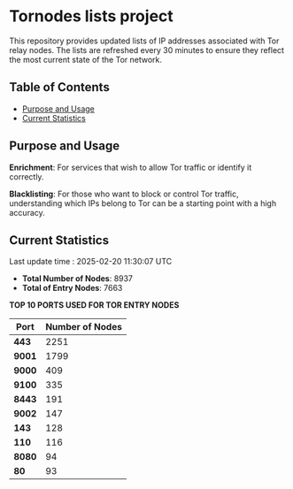 # Tornodes lists project

This repository provides updated lists of IP addresses associated with Tor relay nodes. The lists are refreshed every 30 minutes to ensure they reflect the most current state of the Tor network.

## Table of Contents

- [Purpose and Usage](#purpose-and-usage)
- [Current Statistics](#current-statistics)


## Purpose and Usage

**Enrichment**: For services that wish to allow Tor traffic or identify it correctly.

**Blacklisting**: For those who want to block or control Tor traffic, understanding which IPs belong to Tor can be a starting point with a high accuracy.

## Current Statistics

Last update time : 2025-02-20 11:30:07 UTC

- **Total Number of Nodes**: 8937
- **Total of Entry Nodes**: 7663

**TOP 10 PORTS USED FOR TOR ENTRY NODES**

| **Port** | **Number of Nodes** |
|------|-----------------|
| **443**   | 2251  |
| **9001**   | 1799  |
| **9000**   | 409  |
| **9100**   | 335  |
| **8443**   | 191  |
| **9002**   | 147  |
| **143**   | 128  |
| **110**   | 116  |
| **8080**   | 94  |
| **80**   | 93  |

